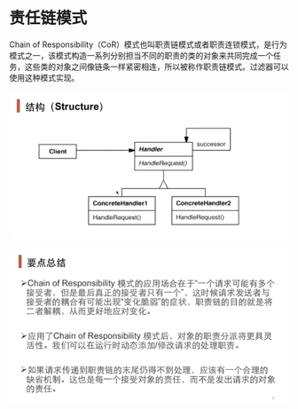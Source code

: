 # 责任链模式

Chain of Responsibility（CoR）模式也叫职责链模式或者职责连锁模式，是行为模式之一，该模式构造一系列分别担当不同的职责的类的对象来共同完成一个任务，这些类的对象之间像链条一样紧密相连，所以被称作职责链模式。过滤器可以使用这种模式实现。

![image-20210106143140102](../assets/image-20210106143140102.png)

![image-20210106143148661](../assets/image-20210106143148661.png)